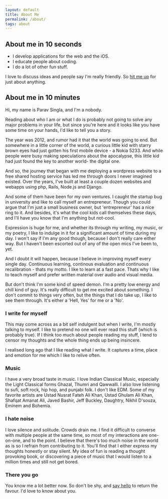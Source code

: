 ```yaml
---
layout: default
title: About Me
permalink: /about/
tags: about
---
```


## About me in 10 seconds

- I develop applications for the web and the iOS.
- I educate people about coding.
- I do a lot of other fun stuff.

I love to discuss ideas and people say I'm really friendly. So [hit me up](/contact) for just about anything.

## About me in 10 minutes

Hi, my name is Parav Singla, and I'm a nobody. 

Reading about who I am or what I do is probably not going to solve any major problems in your life, but since you're here and it looks like you have some time on your hands, I'd like to tell you a story.


The year was 2012, and rumor had it that the world was going to end. But somewhere in a little corner of the world, a curious little kid with starry brown eyes had just gotten his first mobile device - a Nokia 5233. And while people were busy making speculations about the apocalypse, this little kid had just found the key to another world- the digital one.

And so, the journey that began with me deploying a wordpress website to a free shared hosting service has led me through doors I never imagined existed. Over the years, I've built at least a couple dozen websites and webapps using php, Rails, Node.js and Django.

And some of them have been for my own ventures. I caught the startup bug in university and like to call myself an entrepreneur. Though you could argue that I'm just a small business owner, but 'entrepreneur' has a nice ring to it. And besides, it's what the cool kids call themselves these days, and I'll have you know that I'm anything but not-cool.

Expression is huge for me, and whether its through my writing, my music, or my poetry, I like to indulge in it for a significant amount of time during my day. I won't say if I'm any good though, because I don't really care either way. But I haven't been escorted out of any of the open mics I've been to, yet.

And I doubt it will happen, because I believe in improving myself every single day. Continuous learning, continous evaluation and continuous recalibration - thats my motto. I like to learn at a fast pace. Thats why I like to teach myself and prefer written material over audio and visual media. 

But don't think I'm some kind of speed demon. I'm a pretty low energy and chill kind of guy. It's really difficult to get me excited about something. I don't commit to things very often, but the things that I do take up, I like to see them through. It's either a 'Hell, Yes' for me or a 'No'.


### I write for myself

This may come across as a bit self indulgent but when I write, I'm mostly talking to myself. I like to pretend no one will ever read this stuff (which is probably true). If I think too much about people reading my stuff, I tend to censor my thoughts and the whole thing ends up being insincere.

I realised long ago that I like reading what I write. It captures a time, place and emotion for me which I like to relive often. 


### Music

I have a very broad taste in music. I love Indian Classical Music, especially the Light Classical forms Ghazal, Thumri and Qawwalli. I also love listening to sufi, soft rock, hip hop, and punjabi folk. I don't like EDM. Some of my favorite artists are Ustad Nusrat Fateh Ali Khan, Ustad Ghulam Ali Khan, Shafqat Amanat Ali, Javed Bashir, Jeff Buckley, Daughtry, Nikhil D'souza, Eminem and Bohemia.



### I hate noise

I love silence and solitude. Crowds drain me. I find it difficult to converse with multiple people at the same time, so most of my interactions are one-on-one, and to the point. I believe that there's too much noise in the world as is so I refrain from contributing to it. You'll find that I either express my thoughts honestly or stay silent.
My idea of fun is reading a thought provoking book, or discovering a piece of music that I would listen to a million times and still not get bored. 


### There you go 
You know me a lot better now. So don't be shy, and [say hello](/contact) to return the favour. I'd love to know about you.
